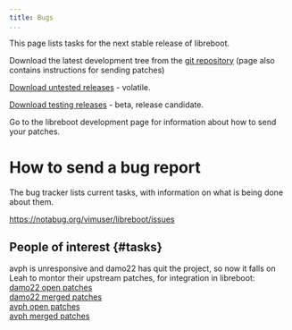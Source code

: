 ```yaml
---
title: Bugs
...
```


This page lists tasks for the next stable release of libreboot. [](../)

Download the latest development tree from the [git repository](git.md)
(page also contains instructions for sending patches)

[Download untested releases](release/unstable.md) - volatile.

[Download testing releases](release/testing.md) - beta, release
candidate.

Go to the libreboot development page for information about how to send
your patches.

How to send a bug report
========================

The bug tracker lists current tasks, with information on what is being
done about them.

<https://notabug.org/vimuser/libreboot/issues>

People of interest {#tasks}
------------------

avph is unresponsive and damo22 has quit the project, so now it falls on
Leah to montor their upstream patches, for integration in libreboot:\
[damo22 open
patches](https://review.coreboot.org/#/q/owner:%22Damien+Zammit%22+status:open)\
[damo22 merged
patches](https://review.coreboot.org/#/q/owner:%22Damien+Zammit%22+status:merged)\
[avph open
patches](https://review.coreboot.org/#/q/owner:%22Arthur+Heymans%22+status:open)\
[avph merged
patches](https://review.coreboot.org/#/q/owner:%22Arthur+Heymans%22+status:merged)

